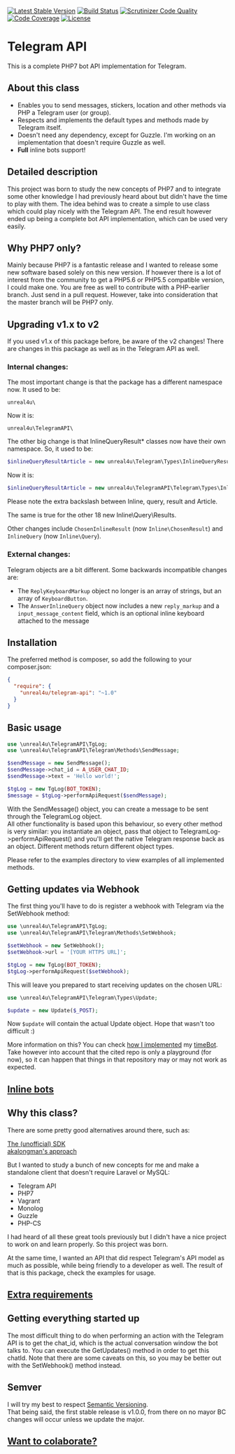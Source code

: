 [![Latest Stable Version](https://poser.pugx.org/unreal4u/telegram-api/v/stable)](https://packagist.org/packages/unreal4u/telegram-api)
[![Build Status](https://travis-ci.org/unreal4u/telegram-api.svg)](https://travis-ci.org/unreal4u/telegram-api)
[![Scrutinizer Code Quality](https://scrutinizer-ci.com/g/unreal4u/telegram-api/badges/quality-score.png?b=master)](https://scrutinizer-ci.com/g/unreal4u/telegram-api/?branch=master)
[![Code Coverage](https://scrutinizer-ci.com/g/unreal4u/telegram-api/badges/coverage.png?b=master)](https://scrutinizer-ci.com/g/unreal4u/telegram-api/?branch=master)
[![License](https://poser.pugx.org/unreal4u/telegram-api/license)](https://packagist.org/packages/unreal4u/telegram-api)

# Telegram API

This is a complete PHP7 bot API implementation for Telegram.

## About this class

* Enables you to send messages, stickers, location and other methods via PHP a Telegram user (or group).
* Respects and implements the default types and methods made by Telegram itself.
* Doesn't need any dependency, except for Guzzle. I'm working on an implementation that doesn't require Guzzle as well.
* **Full** inline bots support!

## Detailed description

This project was born to study the new concepts of PHP7 and to integrate some other knowledge I had previously heard
about but didn't have the time to play with them. The idea behind was to create a simple to use class which could
play nicely with the Telegram API. The end result however ended up being a complete bot API implementation, which can be
used very easily.

## Why PHP7 only?

Mainly because PHP7 is a fantastic release and I wanted to release some new software based solely on this new version. 
If however there is a lot of interest from the community to get a PHP5.6 or PHP5.5 compatible version, I could make one.
You are free as well to contribute with a PHP-earlier branch. Just send in a pull request. However, take into 
consideration that the master branch will be PHP7 only.

## Upgrading v1.x to v2

If you used v1.x of this package before, be aware of the v2 changes! There are changes in this package as well as in the
Telegram API as well.

### Internal changes:

The most important change is that the package has a different namespace now. It used to be:
```
unreal4u\
```

Now it is:
```
unreal4u\TelegramAPI\
```

The other big change is that InlineQueryResult* classes now have their own namespace. So, it used to be:

```php
$inlineQueryResultArticle = new unreal4u\Telegram\Types\InlineQueryResultArticle();
```

Now it is:
```php
$inlineQueryResultArticle = new unreal4u\TelegramAPI\Telegram\Types\Inline\Query\Result\Article();
```

Please note the extra backslash between Inline, query, result and Article.

The same is true for the other 18 new Inline\Query\Results.

Other changes include `ChosenInlineResult` (now `Inline\ChosenResult`) and `InlineQuery` (now `Inline\Query`).

### External changes:

Telegram objects are a bit different. Some backwards incompatible changes are:

- The `ReplyKeyboardMarkup` object no longer is an array of strings, but an array of `KeyboardButton`.
- The `AnswerInlineQuery` object now includes a new `reply_markup` and a `input_message_content` field, which is an optional inline keyboard attached
to the message

## Installation

The preferred method is composer, so add the following to your composer.json:

```json
{
  "require": {
    "unreal4u/telegram-api": "~1.0"
  }
}
```

## Basic usage

```php
use \unreal4u\TelegramAPI\TgLog;
use \unreal4u\TelegramAPI\Telegram\Methods\SendMessage;

$sendMessage = new SendMessage();
$sendMessage->chat_id = A_USER_CHAT_ID;
$sendMessage->text = 'Hello world!';

$tgLog = new TgLog(BOT_TOKEN);
$message = $tgLog->performApiRequest($sendMessage);
```

With the SendMessage() object, you can create a message to be sent through the TelegramLog object.  
All other functionality is based upon this behaviour, so every other method is very similar: you instantiate an object, 
pass that object to TelegramLog->performApiRequest() and you'll get the native Telegram response back as an object. 
Different methods return different object types. 

Please refer to the examples directory to view examples of all implemented methods.

## Getting updates via Webhook

The first thing you'll have to do is register a webhook with Telegram via the SetWebhook method:

```php
use \unreal4u\TelegramAPI\TgLog;
use \unreal4u\TelegramAPI\Telegram\Methods\SetWebhook;

$setWebhook = new SetWebhook();
$setWebhook->url = '[YOUR HTTPS URL]';

$tgLog = new TgLog(BOT_TOKEN);
$tgLog->performApiRequest($setWebhook);
```

This will leave you prepared to start receiving updates on the chosen URL: 

```php
use \unreal4u\TelegramAPI\Telegram\Types\Update;

$update = new Update($_POST);
```

Now <code>$update</code> will contain the actual Update object. Hope that wasn't too difficult :)

More information on this? You can check [how I implemented](https://github.com/unreal4u/tg-timebot) my 
[timeBot](https://telegram.me/TheTimeBot). Take however into account that the cited repo is only a playground (for now), 
so it can happen that things in that repository may or may not work as expected.

## [Inline bots](https://github.com/unreal4u/telegram-api/wiki/Inline-Bots)

## Why this class?

There are some pretty good alternatives around there, such as: 

[The (unofficial) SDK](https://github.com/irazasyed/telegram-bot-sdk)  
[akalongman's approach](https://github.com/akalongman/php-telegram-bot)

But I wanted to study a bunch of new concepts for me and make a standalone client that doesn't require Laravel or MySQL: 

* Telegram API
* PHP7
* Vagrant
* Monolog
* Guzzle
* PHP-CS

I had heard of all these great tools previously but I didn't have a nice project to work on and learn properly. So this
project was born. 

At the same time, I wanted an API that did respect Telegram's API model as much as possible, while being friendly to a
developer as well. The result of that is this package, check the examples for usage.

## [Extra requirements](https://github.com/unreal4u/telegram-api/wiki/Creating-a-bot)

## Getting everything started up

The most difficult thing to do when performing an action with the Telegram API is to get the chat_id, which is the 
actual conversation window the bot talks to. You can execute the GetUpdates() method in order to get this chatId. Note
that there are some caveats on this, so you may be better out with the SetWebhook() method instead. 

## Semver

I will try my best to respect [Semantic Versioning](http://semver.org).  
That being said, the first stable release is v1.0.0, from there on no mayor BC changes will occur unless we update
the major.

## [Want to colaborate?](https://github.com/unreal4u/telegram-api/wiki/Want-to-colaborate%3F)
